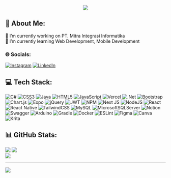 <p align="center">
  <img align="center" src="https://spotify-github-profile.vercel.app/api/view?uid=agnes.comi&cover_image=true&theme=natemoo-re&show_offline=false&background_color=000000&bar_color=80e5ff&bar_color_cover=false" />
</p>


## 💫 About Me:
🔭 I’m currently working on PT. Mitra Integrasi Informatika<br>🌱 I’m currently learning Web Development, Mobile Development


### 🌐 Socials:
[![Instagram](https://img.shields.io/badge/Instagram-%23E4405F.svg?logo=Instagram&logoColor=white)](https://instagram.com/https://www.instagram.com/agnesdfhr/) [![LinkedIn](https://img.shields.io/badge/LinkedIn-%230077B5.svg?logo=linkedin&logoColor=white)](https://linkedin.com/in/https://www.linkedin.com/in/agnesdizafahira/) 
   
## 💻 Tech Stack:
![C#](https://img.shields.io/badge/c%23-%23239120.svg?style=flat&logo=c-sharp&logoColor=white) ![CSS3](https://img.shields.io/badge/css3-%231572B6.svg?style=flat&logo=css3&logoColor=white) ![Java](https://img.shields.io/badge/java-%23ED8B00.svg?style=flat&logo=java&logoColor=white) ![HTML5](https://img.shields.io/badge/html5-%23E34F26.svg?style=flat&logo=html5&logoColor=white) ![JavaScript](https://img.shields.io/badge/javascript-%23323330.svg?style=flat&logo=javascript&logoColor=%23F7DF1E) ![Vercel](https://img.shields.io/badge/vercel-%23000000.svg?style=flat&logo=vercel&logoColor=white) ![.Net](https://img.shields.io/badge/.NET-5C2D91?style=flat&logo=.net&logoColor=white) ![Bootstrap](https://img.shields.io/badge/bootstrap-%23563D7C.svg?style=flat&logo=bootstrap&logoColor=white) ![Chart.js](https://img.shields.io/badge/chart.js-F5788D.svg?style=flat&logo=chart.js&logoColor=white) ![Expo](https://img.shields.io/badge/expo-1C1E24?style=flat&logo=expo&logoColor=#D04A37) ![jQuery](https://img.shields.io/badge/jquery-%230769AD.svg?style=flat&logo=jquery&logoColor=white) ![JWT](https://img.shields.io/badge/JWT-black?style=flat&logo=JSON%20web%20tokens) ![NPM](https://img.shields.io/badge/NPM-%23000000.svg?style=flat&logo=npm&logoColor=white) ![Next JS](https://img.shields.io/badge/Next-black?style=flat&logo=next.js&logoColor=white) ![NodeJS](https://img.shields.io/badge/node.js-6DA55F?style=flat&logo=node.js&logoColor=white) ![React](https://img.shields.io/badge/react-%2320232a.svg?style=flat&logo=react&logoColor=%2361DAFB) ![React Native](https://img.shields.io/badge/react_native-%2320232a.svg?style=flat&logo=react&logoColor=%2361DAFB) ![TailwindCSS](https://img.shields.io/badge/tailwindcss-%2338B2AC.svg?style=flat&logo=tailwind-css&logoColor=white) ![MySQL](https://img.shields.io/badge/mysql-%2300f.svg?style=flat&logo=mysql&logoColor=white) ![MicrosoftSQLServer](https://img.shields.io/badge/Microsoft%20SQL%20Sever-CC2927?style=flat&logo=microsoft%20sql%20server&logoColor=white) ![Notion](https://img.shields.io/badge/Notion-%23000000.svg?style=flat&logo=notion&logoColor=white) ![Swagger](https://img.shields.io/badge/-Swagger-%23Clojure?style=flat&logo=swagger&logoColor=white) ![Arduino](https://img.shields.io/badge/-Arduino-00979D?style=flat&logo=Arduino&logoColor=white) ![Gradle](https://img.shields.io/badge/Gradle-02303A.svg?style=flat&logo=Gradle&logoColor=white) ![Docker](https://img.shields.io/badge/docker-%230db7ed.svg?style=flat&logo=docker&logoColor=white) ![ESLint](https://img.shields.io/badge/ESLint-4B3263?style=flat&logo=eslint&logoColor=white) 	![Figma](https://img.shields.io/badge/figma-%23F24E1E.svg?style=flat&logo=figma&logoColor=white) ![Canva](https://img.shields.io/badge/Canva-%2300C4CC.svg?style=flat&logo=Canva&logoColor=white) ![Krita](https://img.shields.io/badge/Krita-203759?style=flat&logo=krita&logoColor=EEF37B)
## 📊 GitHub Stats:
![](https://github-readme-stats.vercel.app/api?username=agnesdzfhr&theme=react&hide_border=false&include_all_commits=false&count_private=false)
![](https://github-readme-streak-stats.herokuapp.com/?user=agnesdzfhr&theme=react&hide_border=false)<br/>
![](https://github-readme-stats.vercel.app/api/top-langs/?username=agnesdzfhr&theme=react&hide_border=false&include_all_commits=false&count_private=false&layout=compact)

---
[![](https://visitcount.itsvg.in/api?id=agnesdzfhr&icon=5&color=1)](https://visitcount.itsvg.in)

<!-- Proudly created with GPRM ( https://gprm.itsvg.in ) -->

